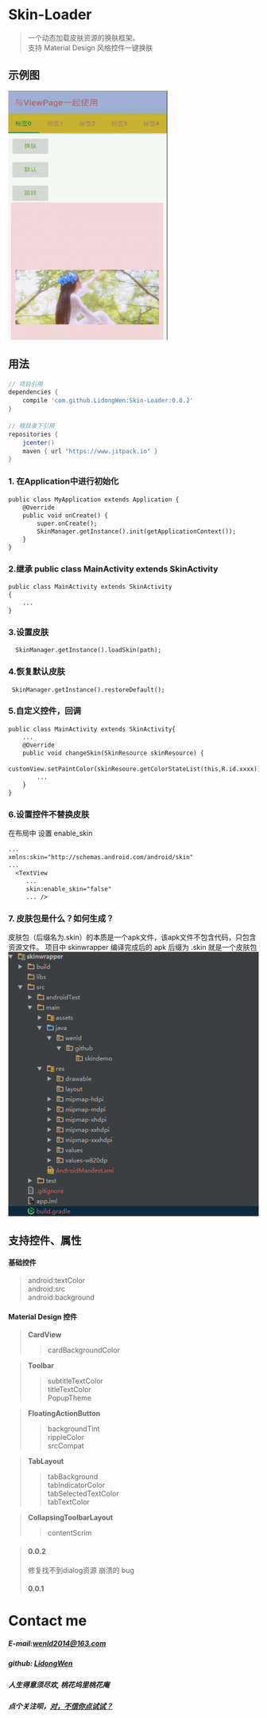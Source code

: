 # Skin-Loader
> 一个动态加载皮肤资源的换肤框架。  
> 支持 Material Design 风格控件一键换肤

## 示例图
<img width="320" height="500" src="https://github.com/LidongWen/Skin-Loader/blob/master/art/GIF.gif"></img> 


## 用法
```groovy
// 项目引用
dependencies {
    compile 'com.github.LidongWen:Skin-Loader:0.0.2'
}

// 根目录下引用
repositories {
    jcenter()
    maven { url "https://www.jitpack.io" }
}
```
### 1. 在Application中进行初始化
```
public class MyApplication extends Application {
    @Override
    public void onCreate() {
        super.onCreate();
        SkinManager.getInstance().init(getApplicationContext());
    }
}
```
### 2.继承 public class MainActivity extends SkinActivity
```
public class MainActivity extends SkinActivity
{
    ...
}
```

### 3.设置皮肤
```
  SkinManager.getInstance().loadSkin(path);
```
### 4.恢复默认皮肤
```
 SkinManager.getInstance().restoreDefault();
```
###  5.自定义控件，回调
```
public class MainActivity extends SkinActivity{
    ...
    @Override
    public void changeSkin(SkinResource skinResource) {
        customView.setPaintColor(skinResoure.getColorStateList(this,R.id.xxxx));
        ...
    }
}

```

### 6.设置控件不替换皮肤
在布局中 设置 enable_skin
```
...
xmlns:skin="http://schemas.android.com/android/skin"
...
  <TextView
     ...
     skin:enable_skin="false" 
     ... />
```
###  7. 皮肤包是什么？如何生成？

皮肤包（后缀名为.skin）的本质是一个apk文件，该apk文件不包含代码，只包含资源文件。
项目中 skinwrapper 编译完成后的 apk 后缀为 .skin 就是一个皮肤包  
![](https://github.com/LidongWen/Skin-Loader/blob/master/art/clipboard.png)

## 支持控件、属性
#### 基础控件
> android:textColor  
> android:src  
> android:background  
#### Material Design 控件
> **CardView**  
> >cardBackgroundColor     

> **Toolbar**
  > >subtitleTextColor  
  titleTextColor  
  PopupTheme

> **FloatingActionButton**
> > backgroundTint  
rippleColor  
srcCompat


> **TabLayout**
> > tabBackground  
tabIndicatorColor  
tabSelectedTextColor  
tabTextColor

> **CollapsingToolbarLayout**
>> contentScrim

> #### 0.0.2 
>  修复找不到dialog资源 崩溃的 bug 
> #### 0.0.1

# Contact me
##### E-mail:wenld2014@163.com
##### github: [LidongWen](https://github.com/LidongWen)
##### 人生得意须尽欢, 桃花坞里桃花庵
##### 点个关注呗，[对，不信你点试试？](http://www.jianshu.com/users/99f514ea81b3/timeline)
